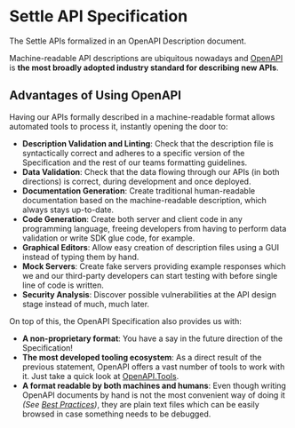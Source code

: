 # Settle API Specification

The Settle APIs formalized in an OpenAPI Description document.

Machine-readable API descriptions are ubiquitous nowadays and [OpenAPI](https://www.openapis.org/) is **the most broadly adopted industry standard for describing new APIs**.

## Advantages of Using OpenAPI

Having our APIs formally described in a machine-readable format allows automated tools to process it, instantly opening the door to:

- **Description Validation and Linting**: Check that the description file is syntactically correct and adheres to a specific version of the Specification and the rest of our teams formatting guidelines.
- **Data Validation**: Check that the data flowing through our APIs (in both directions) is correct, during development and once deployed.
- **Documentation Generation**: Create traditional human-readable documentation based on the machine-readable description, which always stays up-to-date.
- **Code Generation**: Create both server and client code in any programming language, freeing developers from having to perform data validation or write SDK glue code, for example.
- **Graphical Editors**: Allow easy creation of description files using a GUI instead of typing them by hand.
- **Mock Servers**: Create fake servers providing example responses which we and our third-party developers can start testing with before single line of code is written.
- **Security Analysis**: Discover possible vulnerabilities at the API design stage instead of much, much later.

On top of this, the OpenAPI Specification also provides us with:
- **A non-proprietary format**: You have a say in the future direction of the Specification!
- **The most developed tooling ecosystem**: As a direct result of the previous statement, OpenAPI offers a vast number of tools to work with it. Just take a quick look at [OpenAPI.Tools](https://openapi.tools/).
- **A format readable by both machines and humans**: Even though writing OpenAPI documents by hand is not the most convenient way of doing it *(See [Best Practices](https://oai.github.io/Documentation/best-practices.html))*, they are plain text files which can be easily browsed in case something needs to be debugged.
